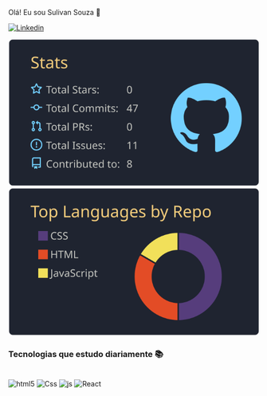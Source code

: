 Olá! Eu sou Sulivan Souza 👏
  
 <a href="https://github.com/Sulivan7">
  
[![Linkedin](https://img.shields.io/badge/LinkedIn-0077B5?style=for-the-badge&logo=linkedin&logoColor=white)](https://www.linkedin.com/in/sulivansouza7/)

![](https://raw.githubusercontent.com/Sulivan7/Sulivan7/main/profile-summary-card-output/ayu_mirage/3-stats.svg)
![](https://raw.githubusercontent.com/Sulivan7/Sulivan7/main/profile-summary-card-output/ayu_mirage/1-repos-per-language.svg)

### Tecnologias que estudo diariamente 📚
<div style="display: inline_block"><br/>
<div style="display: inline_block">
  <img align="center" alt="html5" src="https://img.shields.io/badge/HTML5-E34F26?style=for-the-badge&logo=html5&logoColor=white" />
  <img align="center" alt="Css" src="https://img.shields.io/badge/CSS3-1572B6?style=for-the-badge&logo=css3&logoColor=white" />
  <img align="center" alt="js" src="https://img.shields.io/badge/JavaScript-F7DF1E?style=for-the-badge&logo=javascript&logoColor=black" />
  <img align="center" alt="React" src="https://img.shields.io/badge/React-1572B6?style=for-the-badge&logo=react&logoColor=white" />


</div><br/>
